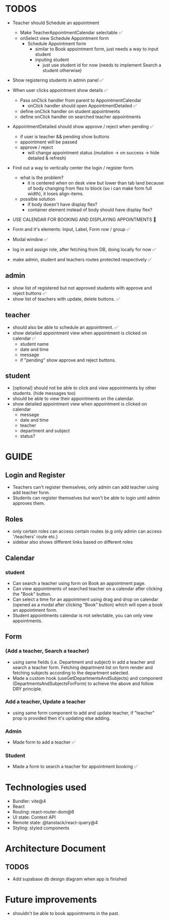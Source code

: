 # TODOS

- Teacher should Schedule an appointment

  - Make TeacherAppointmentCalendar selectable ✅
  - onSelect view Schedule Appointment form
    - Schedule Appointment form
      - similar to Book appointment form, just needs a way to input student
      - inputing student
        - just use student id for now (needs to implement Search a student otherwise)

- Show registering students in admin panel ✅

- When user clicks appointment show details ✅
  - Pass onClick handler from parent to AppointmentCalendar
    - onClick handler should open AppointmentDetailed ✅
  - define onClick handler on student appointments
  - define onClick handler on searched teacher appointments
- AppointmentDetailed should show approve / reject when pending ✅
  - if user is teacher && pending show buttons
  - appointment will be passed
  - approve / reject
    - will change appointment status (mutation -> on success -> hide detailed & refresh)
- Find out a way to vertically center the login / register form.
  - what is the problem?
    - it is centered when on desk view but lower than tab land because of body changing from flex to block (so i can make form full width),
      it loses align-items.
  - possible solution
    - if body doesn't have display flex?
    - container element instead of body should have display flex?
- USE CALENDAR FOR BOOKING AND DISPLAYING APPOINTMENTS 🔼
- Form and it's elements: Input, Label, Form row / group ✅
- Modal window ✅
- log in and assign role, after fetching from DB, doing locally for now ✅
- make admin, student and teachers routes protected respectively ✅

## admin

- show list of registered but not approved students with approve and reject buttons ✅
- show list of teachers with update, delete buttons. ✅

## teacher

- should also be able to schedule an appointment. ✅
- show detailed appointment view when appointment is clicked on calendar ✅
  - student name
  - date and time
  - message
  - if "pending" show approve and reject buttons.

## student

- [optional] should not be able to click and view appointments by other students. (hide messages too)
- should be able to view their appointments on the calendar.
- show detailed appointment view when appointment is clicked on calendar
  - message
  - date and time
  - teacher
  - department and subject
  - status?

# GUIDE

## Login and Register

- Teachers can't register themselves, only admin can add teacher using add teacher form.
- Students can register themselves but won't be able to login until admin approves them.

## Roles

- only certain roles can access certain routes (e.g only admin can access '/teachers' route etc.)
- sidebar also shows different links based on different roles

## Calendar

### student

- Can search a teacher using form on Book an appointment page.
- Can view appointments of searched teacher on a calendar after clicking the "Book" button.
- Can select a time for an appointment using drag and drop on calendar (opened as a modal after clicking "Book" button)
  which will open a book an appointment form.
- Student appointments calendar is not selectable, you can only view appointments.

## Form

### (Add a teacher, Search a teacher)

- using same fields (i.e. Department and subject) in add a teacher and search a teacher form.
  Fetching department list on form render and fetching subjects according to the department selected.
- Made a custom hook (useGetDepartmentsAndSubjects) and
  component (DepartmentsAndSubjectsForForm) to achieve the above and follow DRY principle.

### Add a teacher, Update a teacher

- using same form component to add and update teacher, if "teacher" prop is provided then it's updating else adding.

### Admin

- Made form to add a teacher ✅

### Student

- Made a form to search a teacher for appointment booking ✅

# Technologies used

- Bundler: vite@4
- React
- Routing: react-router-dom@6
- UI state: Context API
- Remote state: @tanstack/react-query@4
- Styling: styled components

# Architecture Document

## TODOS

- Add supabase db design diagram when app is finished

# Future improvements

- shouldn't be able to book appointments in the past.
